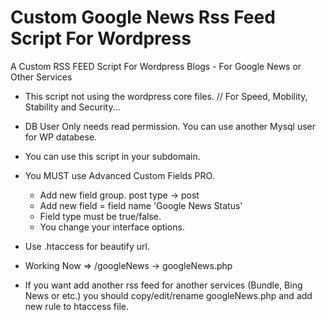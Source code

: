 # Custom Google News Rss Feed Script For Wordpress
A Custom RSS FEED Script For Wordpress Blogs - For Google News or Other Services

- This script not using the wordpress core files. // For Speed, Mobility, Stability and Security...
- DB User Only needs read permission. You can use another Mysql user for WP databese.
- You can use this script in your subdomain.

- You MUST use Advanced Custom Fields PRO.
  - Add new field group. post type -> post
  - Add new field = field name 'Google News Status'
  - Field type must be true/false.
  - You change your interface options.

- Use .htaccess for beautify url.
- Working Now => /googleNews -> googleNews.php

- If you want add another rss feed for another services (Bundle, Bing News or etc.) you should copy/edit/rename googleNews.php and add new rule to htaccess file.